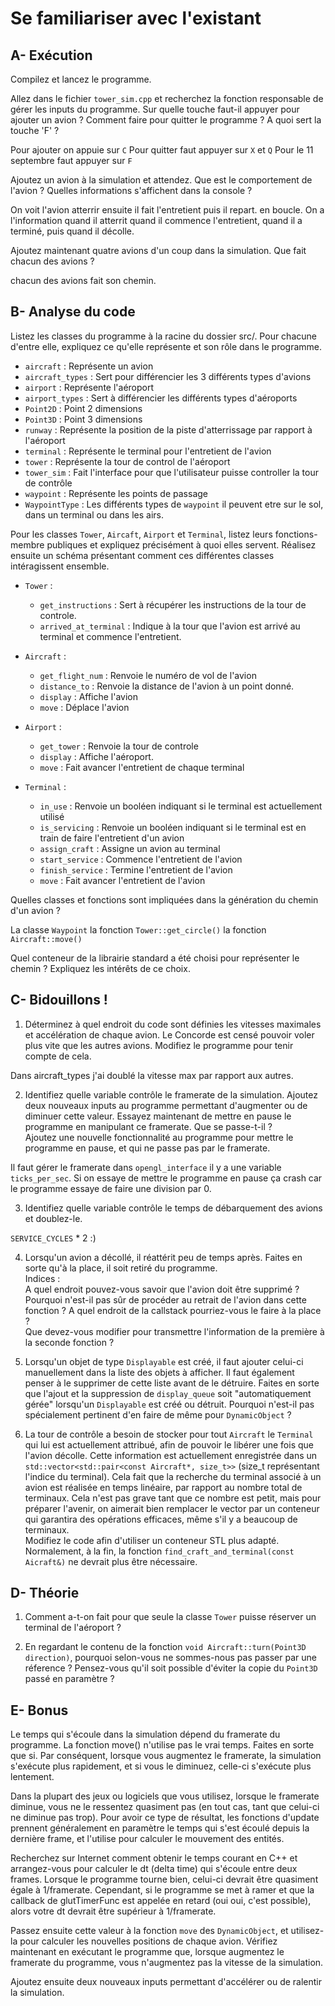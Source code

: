 # Se familiariser avec l'existant

## A- Exécution

Compilez et lancez le programme.

Allez dans le fichier `tower_sim.cpp` et recherchez la fonction responsable de gérer les inputs du programme.
Sur quelle touche faut-il appuyer pour ajouter un avion ?
Comment faire pour quitter le programme ?
A quoi sert la touche 'F' ?

Pour ajouter on appuie sur `C`
Pour quitter faut appuyer sur `X` et `Q`
Pour le 11 septembre faut appuyer sur `F`

Ajoutez un avion à la simulation et attendez.
Que est le comportement de l'avion ?
Quelles informations s'affichent dans la console ?

On voit l'avion atterrir ensuite il fait l'entretient puis il repart. en boucle.
On a l'information quand il atterrit quand il commence l'entretient, quand il a terminé, puis quand il décolle.

Ajoutez maintenant quatre avions d'un coup dans la simulation.
Que fait chacun des avions ?

chacun des avions fait son chemin.

## B- Analyse du code

Listez les classes du programme à la racine du dossier src/.
Pour chacune d'entre elle, expliquez ce qu'elle représente et son rôle dans le programme.

 - `aircraft` : Représente un avion
 - `aircraft_types` : Sert pour différencier les 3 différents types d'avions
 - `airport` : Représente l'aéroport
 - `airport_types` : Sert à différencier les différents types d'aéroports
 - `Point2D` : Point 2 dimensions
 - `Point3D` : Point 3 dimensions
 - `runway` : Représente la position de la piste d'atterrissage par rapport à l'aéroport
 - `terminal` : Représente le terminal pour l'entretient de l'avion
 - `tower` : Représente la tour de control de l'aéroport
 - `tower_sim` : Fait l'interface pour que l'utilisateur puisse controller la tour de contrôle
 - `waypoint` : Représente les points de passage
 - `WaypointType` : Les différents types de `waypoint` il peuvent etre sur le sol, dans un terminal ou dans les airs.

Pour les classes `Tower`, `Aircaft`, `Airport` et `Terminal`, listez leurs fonctions-membre publiques et expliquez précisément à quoi elles servent.
Réalisez ensuite un schéma présentant comment ces différentes classes intéragissent ensemble.

 - `Tower` : 
   - `get_instructions` : Sert à récupérer les instructions de la tour de controle.
   - `arrived_at_terminal` : Indique à la tour que l'avion est arrivé au terminal et commence l'entretient.
   
 - `Aircraft` : 
   - `get_flight_num` : Renvoie le numéro de vol de l'avion
   - `distance_to` : Renvoie la distance de l'avion à un point donné.
   - `display` : Affiche l'avion
   - `move` : Déplace l'avion

 - `Airport` : 
   - `get_tower` : Renvoie la tour de controle
   - `display` : Affiche l'aéroport.
   - `move` : Fait avancer l'entretient de chaque terminal

 - `Terminal` : 
   - `in_use` : Renvoie un booléen indiquant si le terminal est actuellement utilisé
   - `is_servicing` : Renvoie un booléen indiquant si le terminal est en train de faire l'entretient d'un avion
   - `assign_craft` : Assigne un avion au terminal
   - `start_service` : Commence l'entretient de l'avion
   - `finish_service` : Termine l'entretient de l'avion
   - `move` : Fait avancer l'entretient de l'avion


Quelles classes et fonctions sont impliquées dans la génération du chemin d'un avion ?

La classe `Waypoint` la fonction `Tower::get_circle()` la fonction `Aircraft::move()`

Quel conteneur de la librairie standard a été choisi pour représenter le chemin ?
Expliquez les intérêts de ce choix.

## C- Bidouillons !

1) Déterminez à quel endroit du code sont définies les vitesses maximales et accélération de chaque avion.
Le Concorde est censé pouvoir voler plus vite que les autres avions.
Modifiez le programme pour tenir compte de cela.

Dans aircraft_types j'ai doublé la vitesse max par rapport aux autres.

2) Identifiez quelle variable contrôle le framerate de la simulation.
Ajoutez deux nouveaux inputs au programme permettant d'augmenter ou de diminuer cette valeur.
Essayez maintenant de mettre en pause le programme en manipulant ce framerate. Que se passe-t-il ?\
Ajoutez une nouvelle fonctionnalité au programme pour mettre le programme en pause, et qui ne passe pas par le framerate.

Il faut gérer le framerate dans `opengl_interface` il y a une variable `ticks_per_sec`.
Si on essaye de mettre le programme en pause ça crash car le programme essaye de faire une division par 0.

3) Identifiez quelle variable contrôle le temps de débarquement des avions et doublez-le.

`SERVICE_CYCLES` * 2 :) 

4) Lorsqu'un avion a décollé, il réattérit peu de temps après.
Faites en sorte qu'à la place, il soit retiré du programme.\
Indices :\
A quel endroit pouvez-vous savoir que l'avion doit être supprimé ?\
Pourquoi n'est-il pas sûr de procéder au retrait de l'avion dans cette fonction ?
A quel endroit de la callstack pourriez-vous le faire à la place ?\
Que devez-vous modifier pour transmettre l'information de la première à la seconde fonction ?

5) Lorsqu'un objet de type `Displayable` est créé, il faut ajouter celui-ci manuellement dans la liste des objets à afficher.
Il faut également penser à le supprimer de cette liste avant de le détruire.
Faites en sorte que l'ajout et la suppression de `display_queue` soit "automatiquement gérée" lorsqu'un `Displayable` est créé ou détruit.
Pourquoi n'est-il pas spécialement pertinent d'en faire de même pour `DynamicObject` ?

6) La tour de contrôle a besoin de stocker pour tout `Aircraft` le `Terminal` qui lui est actuellement attribué, afin de pouvoir le libérer une fois que l'avion décolle.
Cette information est actuellement enregistrée dans un `std::vector<std::pair<const Aircraft*, size_t>>` (size_t représentant l'indice du terminal).
Cela fait que la recherche du terminal associé à un avion est réalisée en temps linéaire, par rapport au nombre total de terminaux.
Cela n'est pas grave tant que ce nombre est petit, mais pour préparer l'avenir, on aimerait bien remplacer le vector par un conteneur qui garantira des opérations efficaces, même s'il y a beaucoup de terminaux.\
Modifiez le code afin d'utiliser un conteneur STL plus adapté. Normalement, à la fin, la fonction `find_craft_and_terminal(const Aicraft&)` ne devrait plus être nécessaire.

## D- Théorie

1) Comment a-t-on fait pour que seule la classe `Tower` puisse réserver un terminal de l'aéroport ?

2) En regardant le contenu de la fonction `void Aircraft::turn(Point3D direction)`, pourquoi selon-vous ne sommes-nous pas passer par une réference ?
Pensez-vous qu'il soit possible d'éviter la copie du `Point3D` passé en paramètre ?

## E- Bonus

Le temps qui s'écoule dans la simulation dépend du framerate du programme.
La fonction move() n'utilise pas le vrai temps. Faites en sorte que si.
Par conséquent, lorsque vous augmentez le framerate, la simulation s'exécute plus rapidement, et si vous le diminuez, celle-ci s'exécute plus lentement.

Dans la plupart des jeux ou logiciels que vous utilisez, lorsque le framerate diminue, vous ne le ressentez quasiment pas (en tout cas, tant que celui-ci ne diminue pas trop).
Pour avoir ce type de résultat, les fonctions d'update prennent généralement en paramètre le temps qui s'est écoulé depuis la dernière frame, et l'utilise pour calculer le mouvement des entités.

Recherchez sur Internet comment obtenir le temps courant en C++ et arrangez-vous pour calculer le dt (delta time) qui s'écoule entre deux frames.
Lorsque le programme tourne bien, celui-ci devrait être quasiment égale à 1/framerate.
Cependant, si le programme se met à ramer et que la callback de glutTimerFunc est appelée en retard (oui oui, c'est possible), alors votre dt devrait être supérieur à 1/framerate.

Passez ensuite cette valeur à la fonction `move` des `DynamicObject`, et utilisez-la pour calculer les nouvelles positions de chaque avion.
Vérifiez maintenant en exécutant le programme que, lorsque augmentez le framerate du programme, vous n'augmentez pas la vitesse de la simulation.

Ajoutez ensuite deux nouveaux inputs permettant d'accélérer ou de ralentir la simulation.
